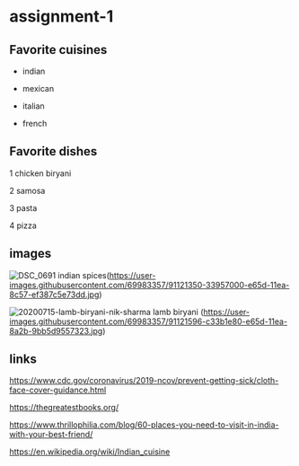# assignment-1
## Favorite cuisines

* indian

* mexican

* italian

* french


## Favorite dishes

1 chicken biryani

2 samosa

3 pasta

4 pizza

## images


![DSC_0691](https://user-images.githubusercontent.com/69983357/91121350-33957000-e65d-11ea-8c57-ef387c5e73dd.jpg)
indian spices(https://user-images.githubusercontent.com/69983357/91121350-33957000-e65d-11ea-8c57-ef387c5e73dd.jpg)






![20200715-lamb-biryani-nik-sharma](https://user-images.githubusercontent.com/69983357/91121596-c33b1e80-e65d-11ea-8a2b-9bb5d9557323.jpg)
lamb biryani (https://user-images.githubusercontent.com/69983357/91121596-c33b1e80-e65d-11ea-8a2b-9bb5d9557323.jpg)















## links

https://www.cdc.gov/coronavirus/2019-ncov/prevent-getting-sick/cloth-face-cover-guidance.html

https://thegreatestbooks.org/

https://www.thrillophilia.com/blog/60-places-you-need-to-visit-in-india-with-your-best-friend/

https://en.wikipedia.org/wiki/Indian_cuisine


